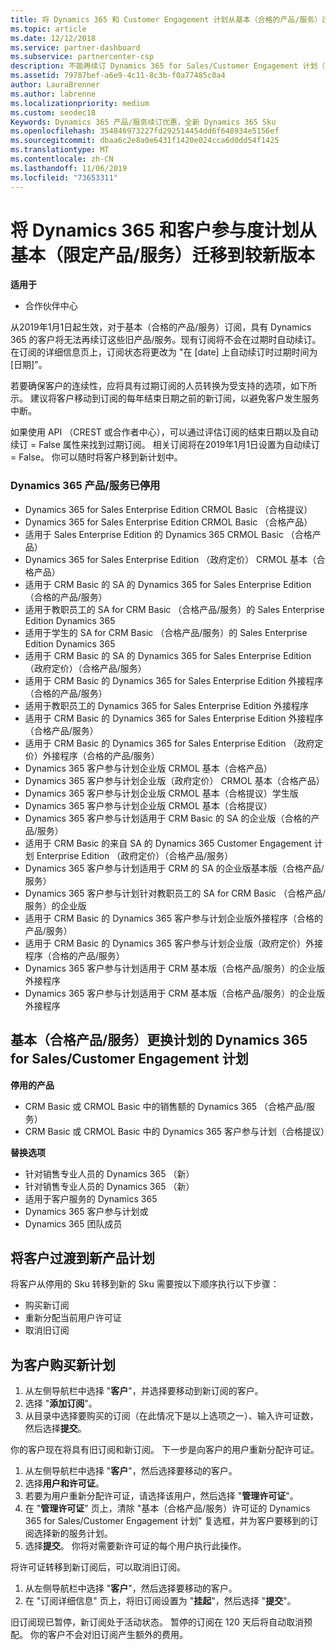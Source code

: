 ```yaml
---
title: 将 Dynamics 365 和 Customer Engagement 计划从基本（合格的产品/服务）迁移到更新的版本 |合作伙伴中心
ms.topic: article
ms.date: 12/12/2018
ms.service: partner-dashboard
ms.subservice: partnercenter-csp
description: 不能再续订 Dynamics 365 for Sales/Customer Engagement 计划（基本（合格产品））订阅。
ms.assetid: 79787bef-a6e9-4c11-8c3b-f0a77485c0a4
author: LauraBrenner
ms.author: labrenne
ms.localizationpriority: medium
ms.custom: seodec18
Keywords: Dynamics 365 产品/服务续订优惠，全新 Dynamics 365 Sku
ms.openlocfilehash: 354846973227fd292514454dd6f648934e5156ef
ms.sourcegitcommit: dbaa6c2e8a0e6431f1420e024cca6d0dd54f1425
ms.translationtype: MT
ms.contentlocale: zh-CN
ms.lasthandoff: 11/06/2019
ms.locfileid: "73653311"
---
```

# <a name="migrate-dynamics-365-and-customer-engagement-plan-from-basic-qualified-offers-to-newer-versions"></a>将 Dynamics 365 和客户参与度计划从基本（限定产品/服务）迁移到较新版本

**适用于**

-  合作伙伴中心

从2019年1月1日起生效，对于基本（合格的产品/服务）订阅，具有 Dynamics 365 的客户将无法再续订这些旧产品/服务。现有订阅将不会在过期时自动续订。 在订阅的详细信息页上，订阅状态将更改为 "在 [date] 上自动续订时过期时间为 [日期]"。 


若要确保客户的连续性，应将具有过期订阅的人员转换为受支持的选项，如下所示。 建议将客户移动到订阅的每年结束日期之前的新订阅，以避免客户发生服务中断。

如果使用 API （CREST 或合作者中心），可以通过评估订阅的结束日期以及自动续订 = False 属性来找到过期订阅。 相关订阅将在2019年1月1日设置为自动续订 = False。 你可以随时将客户移到新计划中。 

### <a name="the-dynamics-365-offers-being-retired"></a>Dynamics 365 产品/服务已停用

- Dynamics 365 for Sales Enterprise Edition CRMOL Basic （合格提议）
- Dynamics 365 for Sales Enterprise Edition CRMOL Basic （合格产品）
- 适用于 Sales Enterprise Edition 的 Dynamics 365 CRMOL Basic （合格产品）
- Dynamics 365 for Sales Enterprise Edition （政府定价） CRMOL 基本（合格产品）
- 适用于 CRM Basic 的 SA 的 Dynamics 365 for Sales Enterprise Edition （合格的产品/服务）
- 适用于教职员工的 SA for CRM Basic （合格产品/服务）的 Sales Enterprise Edition Dynamics 365
- 适用于学生的 SA for CRM Basic （合格产品/服务）的 Sales Enterprise Edition Dynamics 365
- 适用于 CRM Basic 的 SA 的 Dynamics 365 for Sales Enterprise Edition （政府定价）（合格产品/服务）
- 适用于 CRM Basic 的 Dynamics 365 for Sales Enterprise Edition 外接程序（合格的产品/服务）
- 适用于教职员工的 Dynamics 365 for Sales Enterprise Edition 外接程序
- 适用于 CRM Basic 的 Dynamics 365 for Sales Enterprise Edition 外接程序（合格产品/服务）
- 适用于 CRM Basic 的 Dynamics 365 for Sales Enterprise Edition （政府定价）外接程序（合格的产品/服务）
- Dynamics 365 客户参与计划企业版 CRMOL 基本（合格产品）
- Dynamics 365 客户参与计划企业版（政府定价） CRMOL 基本（合格产品）
- Dynamics 365 客户参与计划企业版 CRMOL 基本（合格提议）学生版
- Dynamics 365 客户参与计划企业版 CRMOL 基本（合格提议）
- Dynamics 365 客户参与计划适用于 CRM Basic 的 SA 的企业版（合格的产品/服务）
- 适用于 CRM Basic 的来自 SA 的 Dynamics 365 Customer Engagement 计划 Enterprise Edition （政府定价）（合格产品/服务）
- Dynamics 365 客户参与计划适用于 CRM 的 SA 的企业版基本版（合格产品/服务）
- Dynamics 365 客户参与计划针对教职员工的 SA for CRM Basic （合格产品/服务）的企业版
- 适用于 CRM Basic 的 Dynamics 365 客户参与计划企业版外接程序（合格的产品/服务）
- 适用于 CRM Basic 的 Dynamics 365 客户参与计划企业版（政府定价）外接程序（合格的产品/服务）
- Dynamics 365 客户参与计划适用于 CRM 基本版（合格产品/服务）的企业版外接程序
- Dynamics 365 客户参与计划适用于 CRM 基本版（合格产品/服务）的企业版外接程序



## <a name="dynamics-365-for-sales-customer-engagement-plan-from-basic-qualified-offers-replacement-plans"></a>基本（合格产品/服务）更换计划的 Dynamics 365 for Sales/Customer Engagement 计划

**停用的产品**   

- CRM Basic 或 CRMOL Basic 中的销售额的 Dynamics 365 （合格产品/服务）
- CRM Basic 或 CRMOL Basic 中的 Dynamics 365 客户参与计划（合格提议）

**替换选项**
- 针对销售专业人员的 Dynamics 365 （新）
- 针对销售专业人员的 Dynamics 365 （新）
- 适用于客户服务的 Dynamics 365
- Dynamics 365 客户参与计划或
- Dynamics 365 团队成员



## <a name="transition-customers-to-new-product-plans"></a>将客户过渡到新产品计划

将客户从停用的 Sku 转移到新的 Sku 需要按以下顺序执行以下步骤：

- 购买新订阅
- 重新分配当前用户许可证
- 取消旧订阅

## <a name="purchase-the-new-plan-for-your-customer"></a>为客户购买新计划

1. 从左侧导航栏中选择 "**客户**"，并选择要移动到新订阅的客户。
2. 选择 "**添加订阅**"。
3. 从目录中选择要购买的订阅（在此情况下是以上选项之一）、输入许可证数，然后选择**提交**。 

你的客户现在将具有旧订阅和新订阅。 下一步是向客户的用户重新分配许可证。

1. 从左侧导航栏中选择 "**客户**"，然后选择要移动的客户。
2. 选择**用户和许可证**。
3. 若要为用户重新分配许可证，请选择该用户，然后选择 "**管理许可证**"。 
4. 在 "**管理许可证**" 页上，清除 "基本（合格产品/服务）许可证的 Dynamics 365 for Sales/Customer Engagement 计划" 复选框，并为客户要移到的订阅选择新的服务计划。 
5. 选择**提交**。 你将对需要新许可证的每个用户执行此操作。 

将许可证转移到新订阅后，可以取消旧订阅。 

1. 从左侧导航栏中选择 "**客户**"，然后选择要移动的客户。
2. 在 "订阅详细信息" 页上，将旧订阅设置为 "**挂起**"，然后选择 "**提交**"。

旧订阅现已暂停，新订阅处于活动状态。 暂停的订阅在 120 天后将自动取消预配。 你的客户不会对旧订阅产生额外的费用。
 

 



